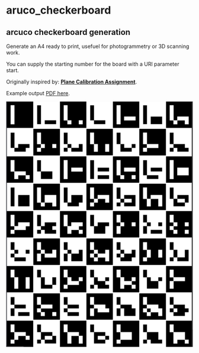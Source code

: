 # aruco_checkerboard

## arcuco checkerboard generation

Generate an A4 ready to print, usefuel for photogrammetry or 3D scanning work.

You can supply the starting number for the board with a URl parameter start.

Originally inspired by: [**Plane Calibration Assignment**](http://mesh.brown.edu/3DP-2018/hw3/hw3.html).

Example output [PDF here](./assets/preview.pdf).

![](./assets/preview.png)

